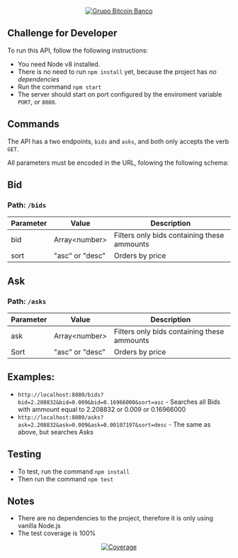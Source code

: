 <p align="center">
  <a href="https://www.btc-banco.com">
      <img src="https://s3.amazonaws.com/assinaturas-de-emails/btc.png" alt="Grupo Bitcoin Banco"/>
  </a>
</p>

## Challenge for Developer

To run this API, follow the following instructions:

* You need Node v8 installed.
* There is no need to run `npm install` yet, because the project has *no dependencies*
* Run the command `npm start`
* The server should start on port configured by the enviroment variable `PORT`, or `8080`.

## Commands

The API has a two endpoints, `bids` and `asks`, and both only accepts the verb `GET`.

All parameters must be encoded in the URL, folowing the following schema:


## Bid 

### Path: `/bids`

Parameter|Value|Description
----|----|----
|bid| Array\<number\> | Filters only bids containing these ammounts
|sort| "asc" or "desc"| Orders by price

## Ask

### Path: `/asks`

Parameter|Value|Description
----|----|----
|ask| Array\<number\> | Filters only bids containing these ammounts
|Sort| "asc" or "desc"| Orders by price


## Examples:
* `http://localhost:8080/bids?bid=2.208832&bid=0.009&bid=0.16966000&sort=asc` - Searches all Bids with ammount equal to 2.208832 or 0.009 or 0.16966000
* `http://localhost:8080/asks?ask=2.208832&ask=0.009&ask=0.00107197&sort=desc` - The same as above, but searches Asks 

## Testing
* To test, run the command `npm install`
* Then run the command `npm test`

## Notes
* There are no dependencies to the project, therefore it is only using vanilla Node.js
* The test coverage is 100%
 
<p align="center">
  <a href="https://www.btc-banco.com">
      <img src="" alt="Coverage"/>
  </a>
</p>